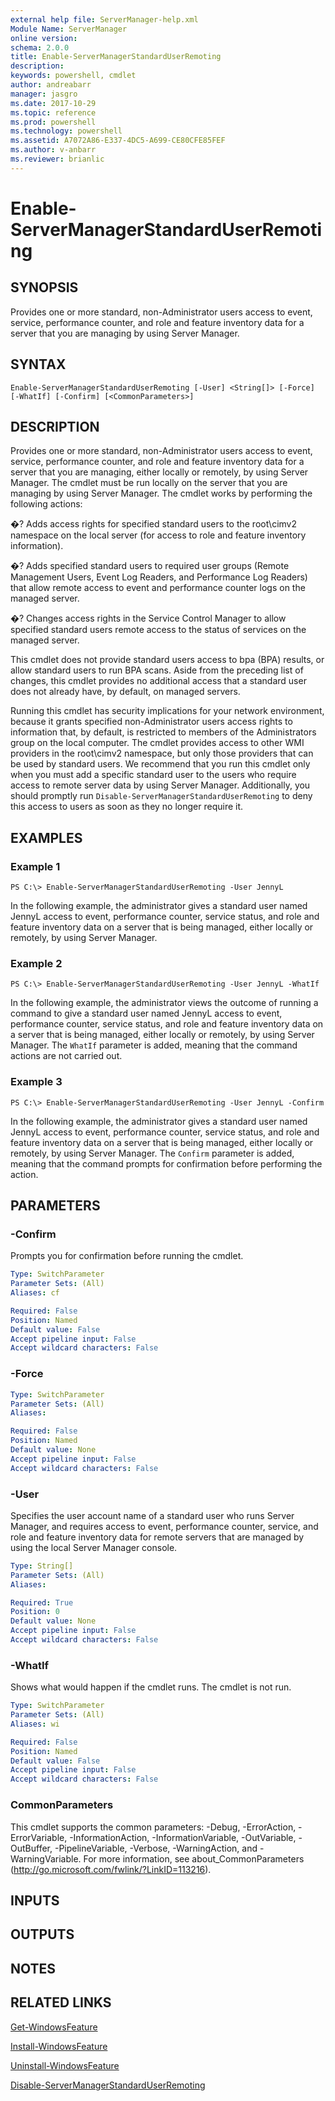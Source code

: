 ```yaml
---
external help file: ServerManager-help.xml
Module Name: ServerManager
online version: 
schema: 2.0.0
title: Enable-ServerManagerStandardUserRemoting
description: 
keywords: powershell, cmdlet
author: andreabarr
manager: jasgro
ms.date: 2017-10-29
ms.topic: reference
ms.prod: powershell
ms.technology: powershell
ms.assetid: A7072A86-E337-4DC5-A699-CE80CFE85FEF
ms.author: v-anbarr
ms.reviewer: brianlic
---
```


# Enable-ServerManagerStandardUserRemoting

## SYNOPSIS
Provides one or more standard, non-Administrator users access to event, service, performance counter, and role and feature inventory data for a server that you are managing by using Server Manager.

## SYNTAX

```
Enable-ServerManagerStandardUserRemoting [-User] <String[]> [-Force] [-WhatIf] [-Confirm] [<CommonParameters>]
```

## DESCRIPTION
Provides one or more standard, non-Administrator users access to event, service, performance counter, and role and feature inventory data for a server that you are managing, either locally or remotely, by using Server Manager.
The cmdlet must be run locally on the server that you are managing by using Server Manager.
The cmdlet works by performing the following actions:

�? Adds access rights for specified standard users to the root\cimv2 namespace on the local server (for access to role and feature inventory information).

�? Adds specified standard users to required user groups (Remote Management Users, Event Log Readers, and Performance Log Readers) that allow remote access to event and performance counter logs on the managed server.

�? Changes access rights in the Service Control Manager to allow specified standard users remote access to the status of services on the managed server.

This cmdlet does not provide standard users access to bpa (BPA) results, or allow standard users to run BPA scans.
Aside from the preceding list of changes, this cmdlet provides no additional access that a standard user does not already have, by default, on managed servers.

Running this cmdlet has security implications for your network environment, because it grants specified non-Administrator users access rights to information that, by default, is restricted to members of the Administrators group on the local computer.
The cmdlet provides access to other WMI providers in the root\cimv2 namespace, but only those providers that can be used by standard users.
We recommend that you run this cmdlet only when you must add a specific standard user to the users who require access to remote server data by using Server Manager.
Additionally, you should promptly run `Disable-ServerManagerStandardUserRemoting` to deny this access to users as soon as they no longer require it.

## EXAMPLES

### Example 1
```
PS C:\> Enable-ServerManagerStandardUserRemoting -User JennyL
```

In the following example, the administrator gives a standard user named JennyL access to event, performance counter, service status, and role and feature inventory data on a server that is being managed, either locally or remotely, by using Server Manager.

### Example 2
```
PS C:\> Enable-ServerManagerStandardUserRemoting -User JennyL -WhatIf
```

In the following example, the administrator views the outcome of running a command to give a standard user named JennyL access to event, performance counter, service status, and role and feature inventory data on a server that is being managed, either locally or remotely, by using Server Manager.
The `WhatIf` parameter is added, meaning that the command actions are not carried out.

### Example 3
```
PS C:\> Enable-ServerManagerStandardUserRemoting -User JennyL -Confirm
```

In the following example, the administrator gives a standard user named JennyL access to event, performance counter, service status, and role and feature inventory data on a server that is being managed, either locally or remotely, by using Server Manager.
The `Confirm` parameter is added, meaning that the command prompts for confirmation before performing the action.

## PARAMETERS

### -Confirm
Prompts you for confirmation before running the cmdlet.

```yaml
Type: SwitchParameter
Parameter Sets: (All)
Aliases: cf

Required: False
Position: Named
Default value: False
Accept pipeline input: False
Accept wildcard characters: False
```

### -Force


```yaml
Type: SwitchParameter
Parameter Sets: (All)
Aliases: 

Required: False
Position: Named
Default value: None
Accept pipeline input: False
Accept wildcard characters: False
```

### -User
Specifies the user account name of a standard user who runs Server Manager, and requires access to event, performance counter, service, and role and feature inventory data for remote servers that are managed by using the local Server Manager console.

```yaml
Type: String[]
Parameter Sets: (All)
Aliases: 

Required: True
Position: 0
Default value: None
Accept pipeline input: False
Accept wildcard characters: False
```

### -WhatIf
Shows what would happen if the cmdlet runs.
The cmdlet is not run.

```yaml
Type: SwitchParameter
Parameter Sets: (All)
Aliases: wi

Required: False
Position: Named
Default value: False
Accept pipeline input: False
Accept wildcard characters: False
```

### CommonParameters
This cmdlet supports the common parameters: -Debug, -ErrorAction, -ErrorVariable, -InformationAction, -InformationVariable, -OutVariable, -OutBuffer, -PipelineVariable, -Verbose, -WarningAction, and -WarningVariable. For more information, see about_CommonParameters (http://go.microsoft.com/fwlink/?LinkID=113216).

## INPUTS

## OUTPUTS

## NOTES

## RELATED LINKS

[Get-WindowsFeature](./Get-WindowsFeature.md)

[Install-WindowsFeature](./Install-WindowsFeature.md)

[Uninstall-WindowsFeature](./Uninstall-WindowsFeature.md)

[Disable-ServerManagerStandardUserRemoting](./Disable-ServerManagerStandardUserRemoting.md)

